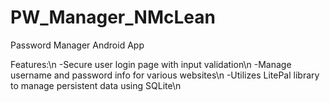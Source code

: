# PW_Manager_NMcLean
Password Manager Android App

Features:\n
-Secure user login page with input validation\n
-Manage username and password info for various websites\n
-Utilizes LitePal library to manage persistent data using SQLite\n
